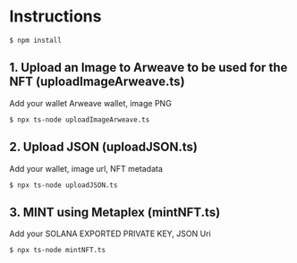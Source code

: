 <h1>Instructions</h1>
<code>$ npm install </code>

<h2>1. Upload an Image to Arweave to be used for the NFT (uploadImageArweave.ts)</h2>
<p>Add your wallet Arweave wallet, image PNG</p>

<code>$ npx ts-node uploadImageArweave.ts </code>

<h2>2. Upload JSON (uploadJSON.ts)</h2>
<p>Add your wallet, image url, NFT metadata</p>
<code>$ npx ts-node uploadJSON.ts </code>

<h2>3. MINT using Metaplex (mintNFT.ts)</h2>
<p>Add your SOLANA EXPORTED PRIVATE KEY, JSON Uri</p>
<code>$ npx ts-node mintNFT.ts </code>
